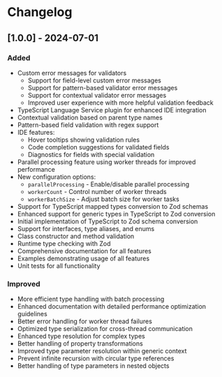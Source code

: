 # Changelog

## [1.0.0] - 2024-07-01
### Added
- Custom error messages for validators
  - Support for field-level custom error messages
  - Support for pattern-based validator error messages
  - Support for contextual validator error messages
  - Improved user experience with more helpful validation feedback
- TypeScript Language Service plugin for enhanced IDE integration
- Contextual validation based on parent type names
- Pattern-based field validation with regex support
- IDE features:
  - Hover tooltips showing validation rules
  - Code completion suggestions for validated fields
  - Diagnostics for fields with special validation
- Parallel processing feature using worker threads for improved performance
- New configuration options:
  - `parallelProcessing` - Enable/disable parallel processing
  - `workerCount` - Control number of worker threads
  - `workerBatchSize` - Adjust batch size for worker tasks
- Support for TypeScript mapped types conversion to Zod schemas
- Enhanced support for generic types in TypeScript to Zod conversion
- Initial implementation of TypeScript to Zod schema conversion
- Support for interfaces, type aliases, and enums
- Class constructor and method validation
- Runtime type checking with Zod
- Comprehensive documentation for all features
- Examples demonstrating usage of all features
- Unit tests for all functionality

### Improved
- More efficient type handling with batch processing
- Enhanced documentation with detailed performance optimization guidelines
- Better error handling for worker thread failures
- Optimized type serialization for cross-thread communication
- Enhanced type resolution for complex types
- Better handling of property transformations
- Improved type parameter resolution within generic context
- Prevent infinite recursion with circular type references
- Better handling of type parameters in nested objects 